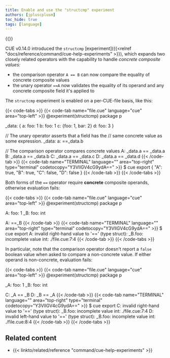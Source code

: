 ```yaml
---
title: Enable and use the "structcmp" experiment
authors: [jpluscplusm]
toc_hide: true
tags: [language]
---
```

{{<sidenote text="Requires CUE v0.14.0 or later">}}

CUE v0.14.0 introduced the `structcmp`
[experiment]({{<relref "docs/reference/command/cue-help-experiments" >}}),
which expands two closely related operators with the capability to handle
*concrete composite values:*

- the comparison operator `A == B` can now compare the equality of concrete
  composite values
- the unary operator `==A` now validates the equality of its operand and any
  concrete composite field it's applied to

The `structcmp` experiment is enabled on a per-CUE-file basis, like this:

{{< code-tabs >}}
{{< code-tab name="file.cue" language="cue" area="top-left" >}}
@experiment(structcmp)
package p

_data: {
	a: foo: 1
	b: foo: 1
	c: {foo: 1, bar: 2}
	d: foo: 3
}

// The unary operator asserts that a field has the
// same concrete value as some expression.
_data: a: ==_data.b

// The comparison operator compares concrete values
A: _data.a == _data.a
B: _data.a == _data.b
C: _data.a == _data.c
D: _data.a == _data.d
{{< /code-tab >}}
{{< code-tab name="TERMINAL" language="" area="top-right" type="terminal" codetocopy="Y3VlIGV4cG9ydA==" >}}
$ cue export
{
    "A": true,
    "B": true,
    "C": false,
    "D": false
}
{{< /code-tab >}}
{{< /code-tabs >}}

Both forms of the `==` operator require **concrete** composite operands,
otherwise evaluation fails:

{{< code-tabs >}}
{{< code-tab name="file.cue" language="cue" area="top-left" >}}
@experiment(structcmp)
package p

A: foo:  1
_B: foo: int

A: ==_B
{{< /code-tab >}}
{{< code-tab name="TERMINAL" language="" area="top-right" type="terminal" codetocopy="Y3VlIGV4cG9ydA==" >}}
$ cue export
A: invalid right-hand value to '==' (type struct): _B.foo: incomplete value int:
    ./file.cue:7:4
{{< /code-tab >}}
{{< /code-tabs >}}

In particular, note that the comparison operator doesn't report a `false`
boolean value when asked to compare a non-concrete value. If either operand is
non-concrete, evaluation fails:

{{< code-tabs >}}
{{< code-tab name="file.cue" language="cue" area="top-left" >}}
@experiment(structcmp)
package p

_A: foo: 1
_B: foo: int

C: _A == _B
D: _B == _A
{{< /code-tab >}}
{{< code-tab name="TERMINAL" language="" area="top-right" type="terminal" codetocopy="Y3VlIGV4cG9ydA==" >}}
$ cue export
C: invalid right-hand value to '==' (type struct): _B.foo: incomplete value int:
    ./file.cue:7:4
D: invalid left-hand value to '==' (type struct): _B.foo: incomplete value int:
    ./file.cue:8:4
{{< /code-tab >}}
{{< /code-tabs >}}

## Related content

- {{< linkto/related/reference "command/cue-help-experiments" >}}
